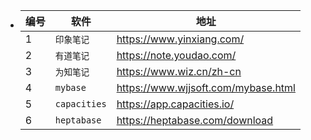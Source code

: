 - |编号|软件|地址|
  |--|--|--|
  |1|`印象笔记`|https://www.yinxiang.com/|
  |2|`有道笔记`|https://note.youdao.com/|
  |3|`为知笔记`|https://www.wiz.cn/zh-cn|
  |4|`mybase`|https://www.wjjsoft.com/mybase.html|
  |5|`capacities`|https://app.capacities.io/|
  |6|`heptabase`|https://heptabase.com/download|